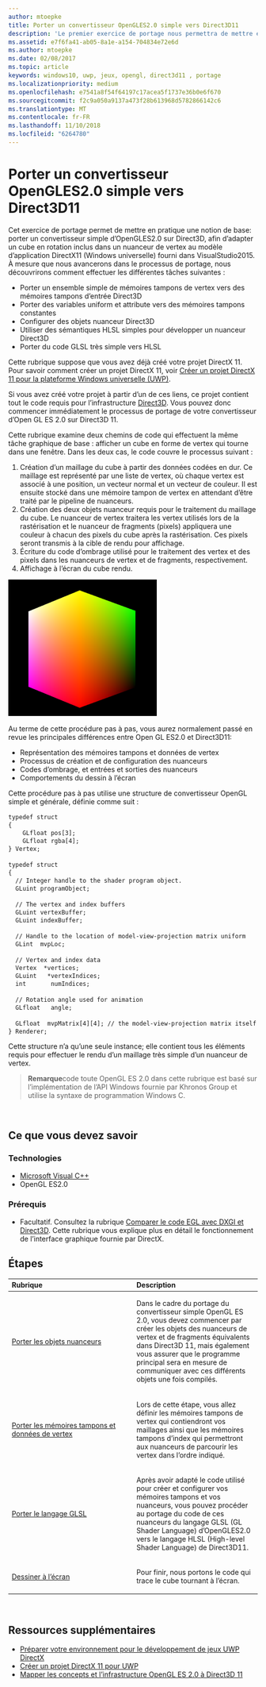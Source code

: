 ```yaml
---
author: mtoepke
title: Porter un convertisseur OpenGLES2.0 simple vers Direct3D11
description: 'Le premier exercice de portage nous permettra de mettre en pratique une notion de base : porter un convertisseur simple d’OpenGL ES 2.0 sur Direct3D, afin d’adapter un cube en rotation inclus dans un nuanceur de vertex au modèle d’application DirectX 11 (Windows universelle) fourni dans Visual Studio 2015.'
ms.assetid: e7f6fa41-ab05-8a1e-a154-704834e72e6d
ms.author: mtoepke
ms.date: 02/08/2017
ms.topic: article
keywords: windows10, uwp, jeux, opengl, direct3d11 , portage
ms.localizationpriority: medium
ms.openlocfilehash: e7541a8f54f64197c17acea5f1737e36b0e6f670
ms.sourcegitcommit: f2c9a050a9137a473f28b613968d5782866142c6
ms.translationtype: MT
ms.contentlocale: fr-FR
ms.lasthandoff: 11/10/2018
ms.locfileid: "6264780"
---
```

# <a name="port-a-simple-opengl-es-20-renderer-to-direct3d-11"></a>Porter un convertisseur OpenGLES2.0 simple vers Direct3D11



Cet exercice de portage permet de mettre en pratique une notion de base: porter un convertisseur simple d’OpenGLES2.0 sur Direct3D, afin d’adapter un cube en rotation inclus dans un nuanceur de vertex au modèle d’application DirectX11 (Windows universelle) fourni dans VisualStudio2015. À mesure que nous avancerons dans le processus de portage, nous découvrirons comment effectuer les différentes tâches suivantes :

-   Porter un ensemble simple de mémoires tampons de vertex vers des mémoires tampons d’entrée Direct3D
-   Porter des variables uniform et attribute vers des mémoires tampons constantes
-   Configurer des objets nuanceur Direct3D
-   Utiliser des sémantiques HLSL simples pour développer un nuanceur Direct3D
-   Porter du code GLSL très simple vers HLSL

Cette rubrique suppose que vous avez déjà créé votre projet DirectX 11. Pour savoir comment créer un projet DirectX 11, voir [Créer un projet DirectX 11 pour la plateforme Windows universelle (UWP)](user-interface.md).

Si vous avez créé votre projet à partir d’un de ces liens, ce projet contient tout le code requis pour l’infrastructure [Direct3D](https://msdn.microsoft.com/library/windows/desktop/ff476345). Vous pouvez donc commencer immédiatement le processus de portage de votre convertisseur d’Open GL ES 2.0 sur Direct3D 11.

Cette rubrique examine deux chemins de code qui effectuent la même tâche graphique de base : afficher un cube en forme de vertex qui tourne dans une fenêtre. Dans les deux cas, le code couvre le processus suivant :

1.  Création d’un maillage du cube à partir des données codées en dur. Ce maillage est représenté par une liste de vertex, où chaque vertex est associé à une position, un vecteur normal et un vecteur de couleur. Il est ensuite stocké dans une mémoire tampon de vertex en attendant d’être traité par le pipeline de nuanceurs.
2.  Création des deux objets nuanceur requis pour le traitement du maillage du cube. Le nuanceur de vertex traitera les vertex utilisés lors de la rastérisation et le nuanceur de fragments (pixels) appliquera une couleur à chacun des pixels du cube après la rastérisation. Ces pixels seront transmis à la cible de rendu pour affichage.
3.  Écriture du code d’ombrage utilisé pour le traitement des vertex et des pixels dans les nuanceurs de vertex et de fragments, respectivement.
4.  Affichage à l’écran du cube rendu.

![Cube OpenGL simple](images/simple-opengl-cube.png)

Au terme de cette procédure pas à pas, vous aurez normalement passé en revue les principales différences entre Open GL ES2.0 et Direct3D11:

-   Représentation des mémoires tampons et données de vertex
-   Processus de création et de configuration des nuanceurs
-   Codes d’ombrage, et entrées et sorties des nuanceurs
-   Comportements du dessin à l’écran

Cette procédure pas à pas utilise une structure de convertisseur OpenGL simple et générale, définie comme suit :

``` syntax
typedef struct 
{
    GLfloat pos[3];        
    GLfloat rgba[4];
} Vertex;

typedef struct
{
  // Integer handle to the shader program object.
  GLuint programObject;

  // The vertex and index buffers
  GLuint vertexBuffer;
  GLuint indexBuffer;

  // Handle to the location of model-view-projection matrix uniform
  GLint  mvpLoc; 
   
  // Vertex and index data
  Vertex  *vertices;
  GLuint   *vertexIndices;
  int       numIndices;

  // Rotation angle used for animation
  GLfloat   angle;

  GLfloat  mvpMatrix[4][4]; // the model-view-projection matrix itself
} Renderer;
```

Cette structure n’a qu’une seule instance; elle contient tous les éléments requis pour effectuer le rendu d’un maillage très simple d’un nuanceur de vertex.

> **Remarque**code toute OpenGL ES 2.0 dans cette rubrique est basé sur l’implémentation de l’API Windows fournie par Khronos Group et utilise la syntaxe de programmation Windows C.

 

## <a name="what-you-need-to-know"></a>Ce que vous devez savoir


### <a name="technologies"></a>Technologies

-   [Microsoft Visual C++](http://msdn.microsoft.com/library/vstudio/60k1461a.aspx)
-   OpenGL ES2.0

### <a name="prerequisites"></a>Prérequis

-   Facultatif. Consultez la rubrique [Comparer le code EGL avec DXGI et Direct3D](moving-from-egl-to-dxgi.md). Cette rubrique vous explique plus en détail le fonctionnement de l’interface graphique fournie par DirectX.

## <a name="span-idkeylinksstepsheadingspansteps"></a><span id="keylinks_steps_heading"></span>Étapes


<table>
<colgroup>
<col width="50%" />
<col width="50%" />
</colgroup>
<thead>
<tr class="header">
<th align="left">Rubrique</th>
<th align="left">Description</th>
</tr>
</thead>
<tbody>
<tr class="odd">
<td align="left"><p><a href="port-the-shader-config.md">Porter les objets nuanceurs</a></p></td>
<td align="left"><p>Dans le cadre du portage du convertisseur simple OpenGL ES 2.0, vous devez commencer par créer les objets des nuanceurs de vertex et de fragments équivalents dans Direct3D 11, mais également vous assurer que le programme principal sera en mesure de communiquer avec ces différents objets une fois compilés.</p></td>
</tr>
<tr class="even">
<td align="left"><p><a href="port-the-vertex-buffers-and-data-config.md">Porter les mémoires tampons et données de vertex</a></p></td>
<td align="left"><p>Lors de cette étape, vous allez définir les mémoires tampons de vertex qui contiendront vos maillages ainsi que les mémoires tampons d’index qui permettront aux nuanceurs de parcourir les vertex dans l’ordre indiqué.</p></td>
</tr>
<tr class="odd">
<td align="left"><p><a href="port-the-glsl.md">Porter le langage GLSL</a></p></td>
<td align="left"><p>Après avoir adapté le code utilisé pour créer et configurer vos mémoires tampons et vos nuanceurs, vous pouvez procéder au portage du code de ces nuanceurs du langage GLSL (GL Shader Language) d’OpenGLES2.0 vers le langage HLSL (High-level Shader Language) de Direct3D11.</p></td>
</tr>
<tr class="even">
<td align="left"><p><a href="draw-to-the-screen.md">Dessiner à l’écran</a></p></td>
<td align="left"><p>Pour finir, nous portons le code qui trace le cube tournant à l’écran.</p></td>
</tr>
</tbody>
</table>

 

## <a name="span-idadditionalresourcesspanadditional-resources"></a><span id="additional_resources"></span>Ressources supplémentaires


-   [Préparer votre environnement pour le développement de jeux UWP DirectX](prepare-your-dev-environment-for-windows-store-directx-game-development.md)
-   [Créer un projet DirectX 11 pour UWP](user-interface.md)
-   [Mapper les concepts et l’infrastructure OpenGL ES 2.0 à Direct3D 11](map-concepts-and-infrastructure.md)

 

 




